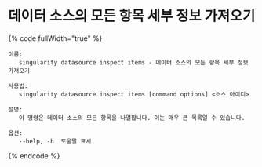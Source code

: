 # 데이터 소스의 모든 항목 세부 정보 가져오기

{% code fullWidth="true" %}
```
이름:
   singularity datasource inspect items - 데이터 소스의 모든 항목 세부 정보 가져오기

사용법:
   singularity datasource inspect items [command options] <소스 아이디>

설명:
   이 명령은 데이터 소스의 모든 항목을 나열합니다. 이는 매우 큰 목록일 수 있습니다.

옵션:
   --help, -h  도움말 표시
```
{% endcode %}